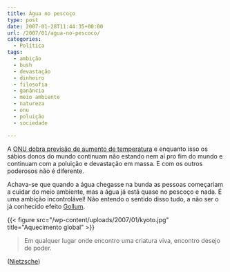 ```yaml
---
title: Água no pescoço
type: post
date: 2007-01-28T11:44:35+00:00
url: /2007/01/agua-no-pescoco/
categories:
  - Política
tags:
  - ambição
  - bush
  - devastação
  - dinheiro
  - filosofia
  - ganância
  - meio ambiente
  - natureza
  - onu
  - poluição
  - sociedade

---
```

A [ONU dobra previsão de aumento de temperatura][1] e enquanto isso os sábios donos do mundo continuam não estando nem aí pro fim do mundo e continuam com a poluição e devastação em massa. E com os outros poderosos não é diferente.

Achava-se que quando a água chegasse na bunda as pessoas começariam a cuidar do meio ambiente, mas a água já está quase no pescoço e nada. É uma ambição incontrolável! Não entendo o sentido disso tudo, a não ser o já conhecido efeito [Gollum][2].

{{< figure src="/wp-content/uploads/2007/01/kyoto.jpg" title="Aquecimento global" >}}

> Em qualquer lugar onde encontro uma criatura viva, encontro desejo de poder.

([Nietzsche][3])

 [1]: http://noticias.terra.com.br/ciencia/interna/0,,OI1374877-EI299,00.html
 [2]: http://tiagomadeira.com/2007/01/gollum-gollum/
 [3]: http://pt.wikipedia.org/wiki/Nietzsche


